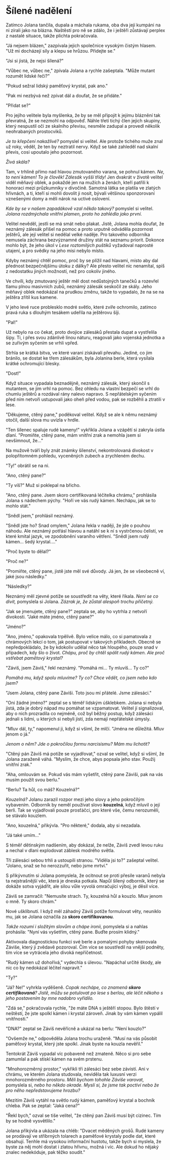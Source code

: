# Šílené nadělení

Zatímco Jolana tančila, dupala a máchala rukama, oba dva její kumpáni na ni zírali jako na blázna. Naštěstí pro ně se zdálo, že i ještěři zůstávají perplex z nastalé situace, takže plichta pokračovala.

"Já nejsem blázen," zazpívala jejich společnice vysokým čistým hlasem. "Už mi docházejí síly a klepu se hrůzou. Přidejte se."

"Jsi si jistá, že nejsi šílená?"

"Vůbec ne, vůbec ne," zpívala Jolana a rychle zašeptala. "Může mutant rozumět lidské řeči?"

"Pokud sežral lidský paměťový krystal, pak ano."

"Pak mi nezbývá než zpívat dál a doufat, že se přidáte."

"Přidat se?"

Pro jejího velitele byla myšlenka, že by se měl připojit k jejímu bláznění tak převratná, že se nezmohl na odpověď. Náhle třetí tichý člen jejich skupiny, který nespustil oči ze skalního převisu, nesměle zadupal a provedl několik neohrabaných prostocviků.

*Je to křepčení nakažlivé?* pomyslel si velitel. Ale protože tichého muže znal už roky, věděl, že ten by neztratil nervy. Když se také zahleděl nad skalní převis, cosi upoutalo jeho pozornost.

*Živá skála?*

Tam, v trhlině přímo nad hlavou zmutovaného varana, se pohnul kámen. *Ne, to není kámen! To je člověk! Zálesák vyšší třídy!* Jen dvakrát v životě velitel viděl měňavý oblek, a pokaždé jen na mužích a ženách, kteří patřili k honoraci mezi průzkumníky v divočině. Samotná látka se platila ve zlatých hřivnách, a ti, kteří si mohli dovolit ji nosit, bývali většinou sponzorovaní vznešenými domy a měli nárok na uctivé oslovení.

*Kde by se v našem zapadákově vzal někdo takový?* pomyslel si velitel. *Jolana rozdmýchala vnitřní plamen, proto ho zahlédla jako první.*

Velitel nevěděl, jestli se má smát nebo plakat. Jistě, Jolana mohla doufat, že neznámý zálesák přišel na pomoc a proto urputně odváděla pozornost ještěrů, ale její velitel si nedělal velké naděje. Pro takového odborníka nemusela záchrana bezvýznamné družiny stát na seznamu priorit. Dokonce mohlo být, že jeho úkol v *Lese roztomilých puštíků* vyžadoval naprosté utajení, a pro svědky na jeho misi nebylo místo.

Kdyby neznámý chtěl pomoc, proč by se plížil nad hlavami, místo aby dal přednost bezpečnějšímu útoku z dálky? Ale přesto velitel nic nenamítal, spíš z nedostatku jiných možností, než pro cokoliv jiného.

Ve chvíli, kdy zmutovaný ještěr měl dost nedůstojných tanečků a rozevřel tlamu plnou masivních zubů, neznámý zálesák seskočil ze skály. Jeho měňavý oblek nedokázal na prudkou změnu, takže to vypadalo, že na se na ještěra zřítil kus kamene.

V jeho levé ruce problesklo modré světlo, které zvíře ochromilo, zatímco pravá ruka s dlouhým tesákem udeřila na ještěrovu šíji.

"Pal!"

Už nebylo na co čekat, proto dvojice zálesáků přestala dupat a vystřelila šípy. Ti, i přes svou zdánlivě línou náturu, reagovali jako vojenská jednotka a se zuřivým syčením se vrhli vpřed.

Strhla se krátká bitva, ve které varani získávali převahu. Jediné, co jim bránilo, se dostat ke třem zálesákům, byla Jolanina berle, která vysílala krátké ochromující blesky.

"Dost!"

Když situace vypadala beznadějně, neznámý zálesák, který skončil s mutantem, se jim vrhl na pomoc. Bez ohledu na vlastní bezpečí se vrhl do chumlu ještěrů a rozdával rány nalevo napravo. S nepřátelským syčením před ním netvoři ustupovali jako oheň před vodou, pak se rozběhli a ztratili v lese.

"Děkujeme, ctěný pane," poděkoval velitel. Když se ale k němu neznámý otočil, další slova mu uvízla v hrdle.

"Ten šílenec spaluje rudé kameny!" vykřikla Jolana a vzápětí si zakryla ústla dlaní. "Promiňte, ctěný pane, mám vnitřní zrak a nemohla jsem si nevšimnout, že..."

Na mužově tváří byly znát známky šílenství, nekontrolovaná divokost v polopřítomném pohledu, vyceněných zubech a zrychleném dechu.

"Ty!" obrátil se na ni.

"Ano, ctěný pane?"

"Ty víš?" Muž si poklepal na břicho.

"Ano, ctěný pane. Jsem skoro certifikovaná léčitelka chrámu," prohlásila Jolana s nádechem pýchy. "Hoří ve vás rudý kámen. Nechápu, jak se to mohlo stát."

"Snědl jsem," prohlásil neznámý.

"Snědl jste ho? Snad omylem," Jolana řekla v naději, že jde o pouhou náhodu. Ale neznámý potřásl hlavou a natáhl se k ní s vystrčenou čelistí, ve které kmital jazyk, ve zpodobnění varaního větření. "Snědl jsem rudý kámen... šedý krystal...."

"Proč byste to dělal?"

"Proč ne?"

"Promiňte, ctěný pane, jistě jste měl své důvody. Já jen, že se všeobecně ví, jaké jsou následky."

"Následky?"

Neznámý měl zjevné potíže se soustředit na věty, které říkala. *Není se co divit,* pomyslela si Jolana. *Zázrak je, že zůstal alespoň trochu příčetný.*

"Jak se jmenujete, ctěný pane?" zeptala se, aby ho vytrhla z netvoří divokosti. "Jaké máte jméno, ctěný pane?"

"Jméno?"

"Ano, jméno," opakovala trpělivě. Bylo velice málo, co si pamatovala z chrámových lekcí o tom, jak postupovat v takových příkladech. Obecně se nepředpokládalo, že by kdokoliv udělal něco tak hloupého, pouze snad v případech, kdy šlo o život. *Chápu, proč by chtěl spálit rudý kámen. Ale proč vstřebat pamětový krystal?*

"Záviš, jsem Záviš," řekl neznámý. "Pomáhá mi... Ty mluvíš... Ty co?"

*Pomáhá mu, když spolu mluvíme? Ty co? Chce vědět, co jsem nebo kdo jsem?*

"Jsem Jolana, ctěný pane Záviši. Toto jsou mí přátelé. Jsme zálesáci."

"Oni žádné jméno?" zeptal se s téměř lidským úšklebkem. Jolana si nebyla jistá, zda je dobrý nápad mu pomáhat se vzpamatovat. Velitel jí signalizoval, aby o nich prozradila co nejméně, což byl běžný postup, když zálesáci jednali s lidmi, u kterých si nebyli jistí, zda nemají nepřátelské úmysly.

"Mluv dál, ty," napomenul ji, když si všiml, že mlčí. "Jména ne důležitá. Mluv jenom o já."

*Jenom o něm? Jde o pokročilou formu narcisismu? Mám mu lichotit?*

"Ctěný pán Záviš má potíže se vyjadřovat," ozval se velitel, když si všiml, že Jolana zaraženě váhá. "Myslím, že chce, abys popsala jeho stav. Použij vnitřní zrak."

"Aha, omlouvám se. Pokud vás mám vyšetřit, ctěný pane Záviši, pak na vás musím použít svou berlu."

"Berlu? Ta hůl, co máš? Kouzelná?"

*Kouzelná?* Jolanu zarazil rozpor mezi jeho slovy a jeho pokročilým vybavením. Odborník by neměl používat slovo **kouzelná**, když mluvil o její berli. Tak se vyjadřovali pouze prosťáčci, pro které vše, čemu nerozuměli, se stávalo kouzlem.

"Ano, kouzelná," přikývla. "Pro některé," dodala, aby si nezadala.

"Já také umím..."

S téměř dětinským nadšením, aby dokázal, že nelže, Záviš zvedl levou ruku a nechal v dlani explodovat záblesk modrého světla.

Tři zálesáci sebou trhli a ustoupili stranou. "Viděla jsi to?" zašeptal velitel. "Jolano, snaž se ho nerozzuřit, nebo jsme mrtví."

S přikývnutím si Jolana pomyslela, že ocitnout se proti přesile varanů nebyla ta nejstrašnější věc, která je dneska potkala. Napůl šílený odborník, který se dokáže sotva vyjádřit, ale silou vůle vyvolá omračující výboj, je děsil více.

Záviš se zamračil: "Nemusíte strach. Ty, kouzelná hůl a kouzlo. Mluv jenom o mně. Ty skoro chrám."

Nové ušklíbnutí. I když měl záhadný Záviš potíže formulovat věty, neuniklo mu, jak se Jolana označila za **skoro certifikovanou**.

*Takže rozumí i složitým slovům a chápe ironii,* pomyslela si a nahlas prohásila: "Nyní vás vyšetřím, ctěný pane. Buďte prosím klidný."

Aktivovala diagnostickou funkci své berle a pomalými pohyby skenovala Záviše, který ji zvědavě pozoroval. Čím více se soustředil na vnější podněty, tím více se vytrácela jeho divoká nepříčetnost.

"Rudý kámen už dohořívá," vydechla s úlevou. "Napáchal určité škody, ale nic co by nedokázal léčitel napravit."

"Ty?"

"Já? Ne!" vyhrkla vyděšeně. *Copak nechápe, co znamená **skoro certifikovaná**? Jistě, můžu se potulovat po lese s berlou, ale léčit někoho s jeho postavením by mne nadobro vyřídilo.*

"Zdá se," pokračovala rychle, "že máte DNA s ještěří stopou. Bylo štěstí v neštěstí, že jste spolkl kámen i krystal zároveň. Jinak by vám kámen vypálil vnitřnosti."

"DNA?" zeptal se Záviš nevěřícně a ukázal na berlu: "Není kouzlo?"

"Ovšemže ne," odpověděla Jolana trochu uraženě. "Musí na vás působit paměťový krystal, který jste spolkl. Jinak byste na kouzla nevěřil."

Tentokrát Záviš vypadal víc pobaveně než zmateně. Něco si pro sebe zamumlal a pak stiskl kámen na svém prstenu.

"Mnohorozměrný prostor," vykřikli tři zálesáci bez sebe závistí. Ani v chrámu, ve kterém Jolana studovala, neviděla tak luxusní verzi mnohorozměrného prostoru. *Měli bychom tohohle Záviše varovat,* pomyslela si, *nebo ho někdo okrade. Myslí si, že jsme tak poctiví nebo že pro něho nepředstavujeme hrozbu?*

Mezitím Záviš vytáhl na světlo rudý kámen, paměťový krystal a bochník chleba. Pak se zeptal: "Jaká cena?"

"Řekl bych," ozval se tiše velitel, "že ctěný pan Záviš musí být cizinec. Tím by se hodně vysvětlilo."

Jolana přikývla a ukázala na chléb: "Dvacet měděných grošů. Rudé kameny se prodávají ve stříbrných tolarech a paměťové krystaly podle dat, které obsahují. Tenhle má vysokou informační hustotu, takže bych si myslela, že byste za něj mohl dostat i zlatou hřivnu, možná i víc. Ale dokud ho nějaký znalec nedekóduje, pak těžko soudit."
